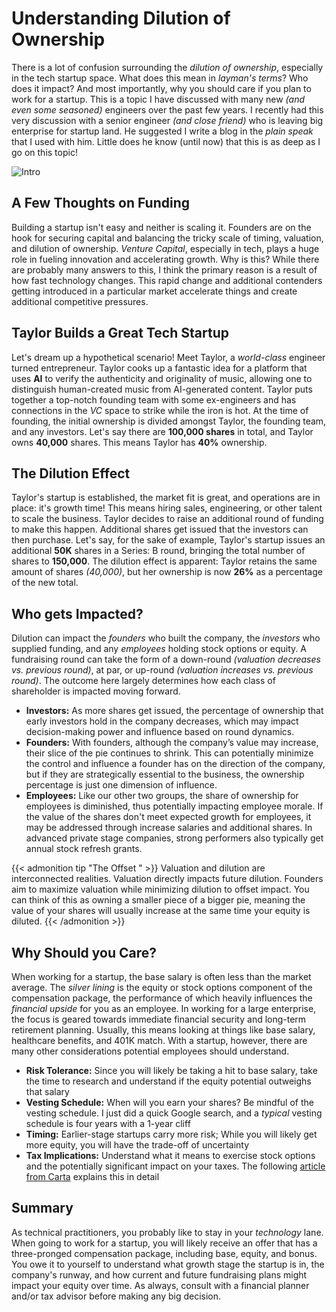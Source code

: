# Understanding Dilution of Ownership


There is a lot of confusion surrounding the _dilution of ownership_, especially in the tech startup space. What does this mean in _layman's terms_? Who does it impact? And most importantly, why you should care if you plan to work for a startup. This is a topic I have discussed with many new _(and even some seasoned)_ engineers over the past few years. I recently had this very discussion with a senior engineer _(and close friend)_ who is leaving big enterprise for startup land. He suggested I write a blog in the _plain speak_ that I used with him. Little does he know (until now) that this is as deep as I go on this topic!

![Intro](intro.png "Intro")

## A Few Thoughts on Funding
Building a startup isn't easy and neither is scaling it. Founders are on the hook for securing capital and balancing the tricky scale of timing, valuation, and dilution of ownership. _Venture Capital_, especially in tech, plays a huge role in fueling innovation and accelerating growth. Why is this? While there are probably many answers to this, I think the primary reason is a result of how fast technology changes. This rapid change and additional contenders getting introduced in a particular market accelerate things and create additional competitive pressures.

## Taylor Builds a Great Tech Startup
Let's dream up a hypothetical scenario! Meet Taylor, a _world-class_ engineer turned entrepreneur. Taylor cooks up a fantastic idea for a platform that uses **AI** to verify the authenticity and originality of music, allowing one to distinguish human-created music from AI-generated content. Taylor puts together a top-notch founding team with some ex-engineers and has connections in the _VC_ space to strike while the iron is hot. At the time of founding, the initial ownership is divided amongst Taylor, the founding team, and any investors. Let's say there are **100,000 shares** in total, and Taylor owns **40,000** shares. This means Taylor has **40%** ownership.

## The Dilution Effect
Taylor's startup is established, the market fit is great, and operations are in place: it's growth time! This means hiring sales, engineering, or other talent to scale the business. Taylor decides to raise an additional round of funding to make this happen. Additional shares get issued that the investors can then purchase. Let's say, for the sake of example, Taylor's startup issues an additional **50K** shares in a Series: B round, bringing the total number of shares to **150,000**. The dilution effect is apparent: Taylor retains the same amount of shares _(40,000)_, but her ownership is now **26%** as a percentage of the new total. 

## Who gets Impacted?
Dilution can impact the _founders_ who built the company, the _investors_ who supplied funding, and any _employees_ holding stock options or equity. A fundraising round can take the form of a down-round _(valuation decreases vs. previous round)_, at par, or up-round _(valuation increases vs. previous round)_. The outcome here largely determines how each class of shareholder is impacted moving forward.
- **Investors:** As more shares get issued, the percentage of ownership that early investors hold in the company decreases, which may impact decision-making power and influence based on round dynamics.
- **Founders:** With founders, although the company’s value may increase, their slice of the pie continues to shrink. This can potentially minimize the control and influence a founder has on the direction of the company, but if they are strategically essential to the business, the ownership percentage is just one dimension of influence.
- **Employees:** Like our other two groups, the share of ownership for employees is diminished, thus potentially impacting employee morale. If the value of the shares don't meet expected growth for employees, it may be addressed through increase salaries and additional shares. In advanced private stage companies, strong performers also typically get annual stock refresh grants.

{{< admonition tip "The Offset " >}}
Valuation and dilution are interconnected realities. Valuation directly impacts future dilution. Founders aim to maximize valuation while minimizing dilution to offset impact. You can think of this as owning a smaller piece of a bigger pie, meaning the value of your shares will usually increase at the same time your equity is diluted.
{{< /admonition >}}

## Why Should you Care?
When working for a startup, the base salary is often less than the market average. The _silver lining_ is the equity or stock options component of the compensation package, the performance of which heavily influences the _financial upside_ for you as an employee. In working for a large enterprise, the focus is geared towards immediate financial security and long-term retirement planning. Usually, this means looking at things like base salary, healthcare benefits, and 401K match. With a startup, however, there are many other considerations potential employees should understand.
- **Risk Tolerance:** Since you will likely be taking a hit to base salary, take the time to research and understand if the equity potential outweighs that salary
- **Vesting Schedule:** When will you earn your shares? Be mindful of the vesting schedule. I just did a quick Google search, and a _typical_ vesting schedule is four years with a 1-year cliff
- **Timing:** Earlier-stage startups carry more risk; While you will likely get more equity, you will have the trade-off of uncertainty
- **Tax Implications:** Understand what it means to exercise stock options and the potentially significant impact on your taxes. The following [article from Carta](https://carta.com/learn/equity/stock-options/exercising/) explains this in detail

## Summary
As technical practitioners, you probably like to stay in your _technology_ lane. When going to work for a startup, you will likely receive an offer that has a three-pronged compensation package, including base, equity, and bonus. You owe it to yourself to understand what growth stage the startup is in, the company's runway, and how current and future fundraising plans might impact your equity over time. As always, consult with a financial planner and/or tax advisor before making any big decision.
